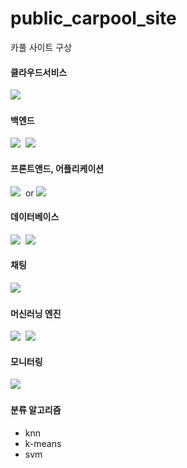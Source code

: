 <!--
<a href="링크걸_주소"><img src="https://img.shields.io/badge/쓰고자하는_텍스트-컬러코드?style=flat-square&logo=simpleicons에서_아이콘이름&logoColor=white&link=내링크"/></a>&nbsp;
-> 배지는 https://shields.io/
-> 아이콘은 https://simpleicons.org/
-->

# public_carpool_site
카풀 사이트 구상

#### 클라우드서비스
<img src="https://img.shields.io/badge/Google_Cloud-4285F4?style=flat-square&logo=googlecloud&logoColor=white"/>&nbsp;

#### 백엔드
<img src="https://img.shields.io/badge/Python-3766AB?style=flat-square&logo=Python&logoColor=white"/>&nbsp;
<img src="https://img.shields.io/badge/ReactiveX-B7178C?style=flat-square&logo=ReactiveX&logoColor=white"/>&nbsp;

#### 프론트앤드, 어플리케이션
<img src="https://img.shields.io/badge/React-61DAFB?style=flat-square&logo=React&logoColor=white"/>&nbsp;
or
<img src="https://img.shields.io/badge/Flutter-02569B?style=flat-square&logo=Flutter&logoColor=white"/>&nbsp;

#### 데이터베이스
<img src="https://img.shields.io/badge/PostgreSQL-4169E1?style=flat-square&logo=PostgreSQL&logoColor=white"/>&nbsp;
<img src="https://img.shields.io/badge/Elasticsearch-005571?style=flat-square&logo=Elasticsearch&logoColor=white"/>&nbsp;

#### 채팅
<img src="https://img.shields.io/badge/Firebase-FFCA28?style=flat-square&logo=Firebase&logoColor=white"/>&nbsp;

#### 머신러닝 엔진
<img src="https://img.shields.io/badge/scikit_learn-F7931E?style=flat-square&logo=scikit-learn&logoColor=white"/>&nbsp;
<img src="https://img.shields.io/badge/TensorFlow-FF6F00?style=flat-square&logo=TensorFlow&logoColor=white"/>&nbsp;

#### 모니터링
<img src="https://img.shields.io/badge/Grafana-F46800?style=flat-square&logo=Grafana&logoColor=white"/>&nbsp;

#### 분류 알고리즘
- knn
- k-means
- svm
